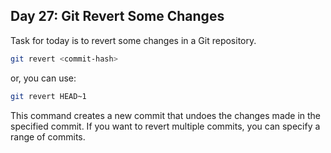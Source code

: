 ## Day 27: Git Revert Some Changes

Task for today is to revert some changes in a Git repository.

```bash
git revert <commit-hash>
```
or, you can use:
```bash
git revert HEAD~1
```

This command creates a new commit that undoes the changes made in the specified commit. If you want to revert multiple commits, you can specify a range of commits.